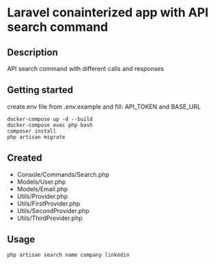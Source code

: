 # Laravel conainterized app with API search command

## Description

API search command with different calls and responses

## Getting started
create.env file from .env.example and fill: API_TOKEN and BASE_URL

```
docker-compose up -d --build
docker-compose exec php bash
composer install
php artisan migrate
```

## Created

- Console/Commands/Search.php
- Models/User.php
- Models/Email.php
- Utils/Provider.php
- Utils/FirstProvider.php
- Utils/SecondProvider.php
- Utils/ThirdProvider.php

## Usage

```php artisan search name company linkedin```
